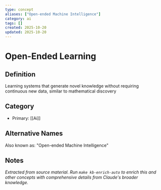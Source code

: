 ```yaml
---
type: concept
aliases: ["Open-ended Machine Intelligence"]
category: ai
tags: []
created: 2025-10-20
updated: 2025-10-20
---
```


# Open-Ended Learning

## Definition

Learning systems that generate novel knowledge without requiring continuous new data, similar to mathematical discovery

## Category

- Primary: [[Ai]]

## Alternative Names

Also known as: "Open-ended Machine Intelligence"

## Notes

*Extracted from source material. Run `make kb-enrich-auto` to enrich this and other concepts with comprehensive details from Claude's broader knowledge.*
